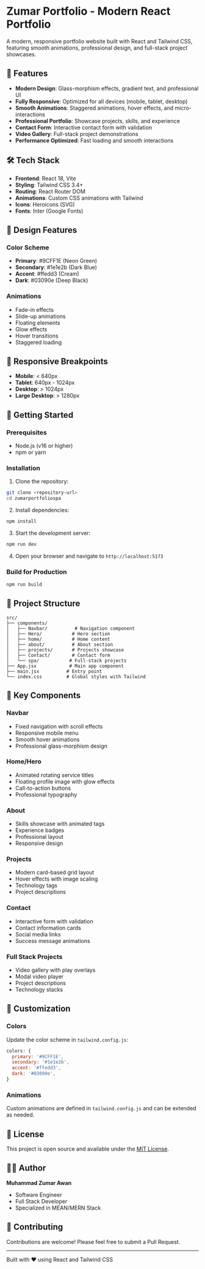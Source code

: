 # Zumar Portfolio - Modern React Portfolio

A modern, responsive portfolio website built with React and Tailwind CSS, featuring smooth animations, professional design, and full-stack project showcases.

## 🚀 Features

- **Modern Design**: Glass-morphism effects, gradient text, and professional UI
- **Fully Responsive**: Optimized for all devices (mobile, tablet, desktop)
- **Smooth Animations**: Staggered animations, hover effects, and micro-interactions
- **Professional Portfolio**: Showcase projects, skills, and experience
- **Contact Form**: Interactive contact form with validation
- **Video Gallery**: Full-stack project demonstrations
- **Performance Optimized**: Fast loading and smooth interactions

## 🛠️ Tech Stack

- **Frontend**: React 18, Vite
- **Styling**: Tailwind CSS 3.4+
- **Routing**: React Router DOM
- **Animations**: Custom CSS animations with Tailwind
- **Icons**: Heroicons (SVG)
- **Fonts**: Inter (Google Fonts)

## 🎨 Design Features

### Color Scheme
- **Primary**: #9CFF1E (Neon Green)
- **Secondary**: #1e1e2b (Dark Blue)
- **Accent**: #ffedd3 (Cream)
- **Dark**: #03090e (Deep Black)

### Animations
- Fade-in effects
- Slide-up animations
- Floating elements
- Glow effects
- Hover transitions
- Staggered loading

## 📱 Responsive Breakpoints

- **Mobile**: < 640px
- **Tablet**: 640px - 1024px
- **Desktop**: > 1024px
- **Large Desktop**: > 1280px

## 🚀 Getting Started

### Prerequisites
- Node.js (v16 or higher)
- npm or yarn

### Installation

1. Clone the repository:
```bash
git clone <repository-url>
cd zumarportfoliospa
```

2. Install dependencies:
```bash
npm install
```

3. Start the development server:
```bash
npm run dev
```

4. Open your browser and navigate to `http://localhost:5173`

### Build for Production

```bash
npm run build
```

## 📁 Project Structure

```
src/
├── components/
│   ├── Navbar/          # Navigation component
│   ├── Hero/           # Hero section
│   ├── home/           # Home content
│   ├── about/          # About section
│   ├── projects/       # Projects showcase
│   ├── Contact/        # Contact form
│   └── spa/           # Full-stack projects
├── App.jsx            # Main app component
├── main.jsx          # Entry point
└── index.css         # Global styles with Tailwind
```

## 🎯 Key Components

### Navbar
- Fixed navigation with scroll effects
- Responsive mobile menu
- Smooth hover animations
- Professional glass-morphism design

### Home/Hero
- Animated rotating service titles
- Floating profile image with glow effects
- Call-to-action buttons
- Professional typography

### About
- Skills showcase with animated tags
- Experience badges
- Professional layout
- Responsive design

### Projects
- Modern card-based grid layout
- Hover effects with image scaling
- Technology tags
- Project descriptions

### Contact
- Interactive form with validation
- Contact information cards
- Social media links
- Success message animations

### Full Stack Projects
- Video gallery with play overlays
- Modal video player
- Project descriptions
- Technology stacks

## 🎨 Customization

### Colors
Update the color scheme in `tailwind.config.js`:

```javascript
colors: {
  primary: '#9CFF1E',
  secondary: '#1e1e2b',
  accent: '#ffedd3',
  dark: '#03090e',
}
```

### Animations
Custom animations are defined in `tailwind.config.js` and can be extended as needed.

## 📄 License

This project is open source and available under the [MIT License](LICENSE).

## 👨‍💻 Author

**Muhammad Zumar Awan**
- Software Engineer
- Full Stack Developer
- Specialized in MEAN/MERN Stack

## 🤝 Contributing

Contributions are welcome! Please feel free to submit a Pull Request.

---

Built with ❤️ using React and Tailwind CSS
